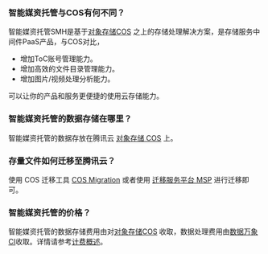 ### 智能媒资托管与COS有何不同？

智能媒资托管SMH是基于[对象存储COS](https://console.cloud.tencent.com/cos5) 之上的存储处理解决方案，是存储服务中间件PaaS产品，与COS对比，
- 增加ToC账号管理能力。
- 增加高效的文件目录管理能力。
- 增加图片/视频处理分析能力。

可以让你的产品和服务更便捷的使用云存储能力。



### 智能媒资托管的数据存储在哪里？

智能媒资托管的数据存放在腾讯云 [对象存储 COS](https://cloud.tencent.com/document/product/436) 上。



### 存量文件如何迁移至腾讯云？

使用 COS 迁移工具 [COS Migration](https://cloud.tencent.com/document/product/436/15392) 或者使用 [迁移服务平台 MSP](https://cloud.tencent.com/document/product/659) 进行迁移即可。

### 智能媒资托管的价格？
智能媒资托管的数据存储费用由对[对象存储COS](https://console.cloud.tencent.com/cos5) 收取，数据处理费用由[数据万象CI](https://console.cloud.tencent.com/ci)收取。详情请参考[计费概述](https://cloud.tencent.com/document/product/436/16871)。

